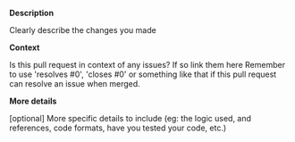 <!--In contributing to this repository, you must follow our code of conduct.-->
<!--If it's just a typo fix, or a very small change, just describe it in 1-2 sentences
here and ignore everything below-->

**Description**

Clearly describe the changes you made


**Context**

Is this pull request in context of any issues? If so link them here
Remember to use 'resolves #0', 'closes #0' or something like that if this pull
request can resolve an issue when merged.


**More details**

[optional]
More specific details to include (eg: the logic used, and references, code formats,
have you tested your code, etc.)

<!--Remember that your code will be checked by the black formatter, pylint, codespell, and pytest.-->
